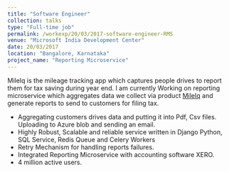 ```yaml
---
title: "Software Engineer"
collection: talks
type: "Full-time job"
permalink: /workexp/20/03/2017-software-engineer-RMS
venue: "Microsoft India Development Center"
date: 20/03/2017
location: "Bangalore, Karnataka"
project_name: "Reporting Microservice"
---
```


MileIq is the mileage tracking app which captures people drives to report them for tax saving during year end. I am currently Working on reporting microservice which aggregates data we collect via product [MileIq](https://www.mileiq.com/) and generate reports to send to customers for filing tax.

* Aggregating customers drives data and putting it into Pdf, Csv files. Uploading to Azure blob and sending an email.
* Highly Robust, Scalable and reliable service written in Django Python, SQL Service, Redis Queue and Celery Workers
* Retry Mechanism for handling reports failures.
* Integrated Reporting Microservice with accounting software XERO.
* 4 million active users.
